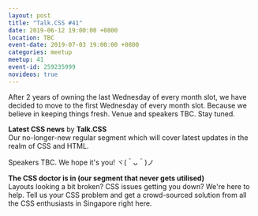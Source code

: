 ```yaml
---
layout: post
title: "Talk.CSS #41"
date: 2019-06-12 19:00:00 +0800
location: TBC
event-date: 2019-07-03 19:00:00 +0800
categories: meetup
meetup: 41
event-id: 259235999
novideos: true
---
```

After 2 years of owning the last Wednesday of every month slot, we have decided to move to the first Wednesday of every month slot. Because we believe in keeping things fresh. Venue and speakers TBC. Stay tuned.

**Latest CSS news** by **Talk.CSS**  
Our no-longer-new regular segment which will cover latest updates in the realm of CSS and HTML.

Speakers TBC. We hope it's you! <span class="o-kaomoji">ヾ(＾ᴗ＾)ノ</span>

**The CSS doctor is in (our segment that never gets utilised)**  
Layouts looking a bit broken? CSS issues getting you down? We're here to help. Tell us your CSS problem and get a crowd-sourced solution from all the CSS enthusiasts in Singapore right here.
